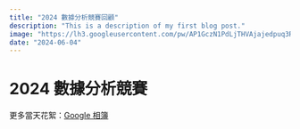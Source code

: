 ```yaml
---
title: "2024 數據分析競賽回顧"
description: "This is a description of my first blog post."
image: "https://lh3.googleusercontent.com/pw/AP1GczN1PdLjTHVAjajedpuq3Rw4Wn_F4Ye8ubxwrcm7tyYziqil8QEFpY_Q_iMaHhKV-vhcYAo6MqpATtFjteMi9hrQ7Mac4oaoluY2o8TG5QBHoVtsAwF6vmheQn1rwe72hWjcQNWAk3Y1_1EQnzlxPF3y=w2706-h2030-s-no-gm?authuser=0"
date: "2024-06-04"
---
```



# 2024 數據分析競賽




更多當天花絮：[Google 相簿](https://photos.app.goo.gl/YxvSnsvYHV7Kraut9)